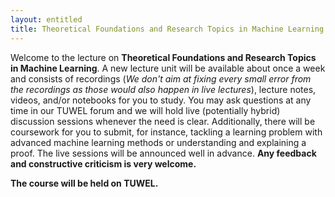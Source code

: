 ```yaml
---
layout: entitled
title: Theoretical Foundations and Research Topics in Machine Learning
---
```


Welcome to the lecture on **Theoretical Foundations and Research Topics in Machine Learning**. A new lecture unit will be available about once a week and consists of recordings (_We don't aim at fixing every small error from the recordings as those would also happen in live lectures_), lecture notes, videos, and/or notebooks for you to study.  You may ask questions at any time in our TUWEL forum and we will hold live (potentially hybrid) discussion sessions whenever the need is clear. Additionally, there will be coursework for you to submit, for instance, tackling a learning problem with advanced machine learning methods or understanding and explaining a proof. The live sessions will be announced well in advance.
**Any feedback and constructive criticism is very welcome.** 

**The course will be held on TUWEL.**
